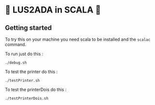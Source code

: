 # 🚀 LUS2ADA in SCALA 🚀

## Getting started

To try this on your machine you need scala to be installed and the `scalac` command.

To run just do this :

```
./debug.sh
```

To test the printer do this :

```
./testPrinter.sh
```

To test the printerDois do this :

```
./testPrinterDois.sh
```
